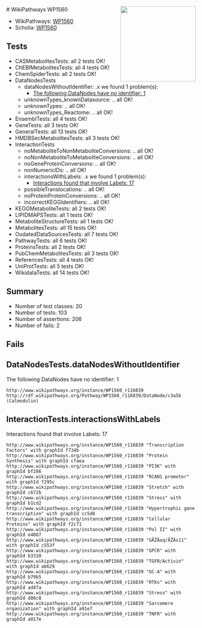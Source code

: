 <img style="float: right; width: 200px" src="https://upload.wikimedia.org/wikipedia/commons/thumb/8/83/Wplogo_with_text_500.png/640px-Wplogo_with_text_500.png" />
# WikiPathways WP1560

* WikiPathways: [WP1560](https://new.wikipathways.org/pathways/WP1560)
* Scholia: [WP1560](https://scholia.toolforge.org/wikipathways/WP1560)
## Tests
* CASMetabolitesTests: all 2 tests OK!
* ChEBIMetabolitesTests: all 4 tests OK!
* ChemSpiderTests: all 2 tests OK!
* DataNodesTests
    * dataNodesWithoutIdentifier: .x we found 1 problem(s):
        * [The following DataNodes have no identifier: 1](#d2d32fa0)
    * unknownTypes_knownDatasource: .. all OK!
    * unknownTypes: .. all OK!
    * unknownTypes_Reactome: .. all OK!
* EnsemblTests: all 4 tests OK!
* GeneTests: all 3 tests OK!
* GeneralTests: all 13 tests OK!
* HMDBSecMetabolitesTests: all 3 tests OK!
* InteractionTests
    * noMetaboliteToNonMetaboliteConversions: .. all OK!
    * noNonMetaboliteToMetaboliteConversions: .. all OK!
    * noGeneProteinConversions: .. all OK!
    * nonNumericIDs: .. all OK!
    * interactionsWithLabels: .x we found 1 problem(s):
        * [Interactions found that involve Labels: 17](#fe97a8bf)
    * possibleTranslocations: .. all OK!
    * noProteinProteinConversions: .. all OK!
    * incorrectKEGGIdentifiers: .. all OK!
* KEGGMetaboliteTests: all 2 tests OK!
* LIPIDMAPSTests: all 1 tests OK!
* MetaboliteStructureTests: all 1 tests OK!
* MetabolitesTests: all 15 tests OK!
* OudatedDataSourcesTests: all 7 tests OK!
* PathwayTests: all 6 tests OK!
* ProteinsTests: all 2 tests OK!
* PubChemMetabolitesTests: all 3 tests OK!
* ReferencesTests: all 4 tests OK!
* UniProtTests: all 5 tests OK!
* WikidataTests: all 14 tests OK!


## Summary

* Number of test classes: 20
* Number of tests: 103
* Number of assertions: 206
* Number of fails: 2

## Fails

<a name="d2d32fa0" />

## DataNodesTests.dataNodesWithoutIdentifier

The following DataNodes have no identifier: 1
```
http://www.wikipathways.org/instance/WP1560_r116839 http://rdf.wikipathways.org/Pathway/WP1560_r116839/DataNode/c3a5b (Calmodulin)
```

<a name="fe97a8bf" />

## InteractionTests.interactionsWithLabels

Interactions found that involve Labels: 17
```
http://www.wikipathways.org/instance/WP1560_r116839 "Transcription Factors" with graphId f734b
http://www.wikipathways.org/instance/WP1560_r116839 "Protein Synthesis" with graphId cfaea
http://www.wikipathways.org/instance/WP1560_r116839 "PI3K" with graphId bf286
http://www.wikipathways.org/instance/WP1560_r116839 "RCAN1 promotor" with graphId f295c
http://www.wikipathways.org/instance/WP1560_r116839 "Stretch" with graphId c672b
http://www.wikipathways.org/instance/WP1560_r116839 "Stress" with graphId b1cd2
http://www.wikipathways.org/instance/WP1560_r116839 "Hypertrophic gene transcription" with graphId cc5d8
http://www.wikipathways.org/instance/WP1560_r116839 "Cellular Proteins" with graphId f2c71
http://www.wikipathways.org/instance/WP1560_r116839 "Pol II" with graphId e4087
http://www.wikipathways.org/instance/WP1560_r116839 "GÃŽÂ±q/ÃŽÂ±11" with graphId c553f
http://www.wikipathways.org/instance/WP1560_r116839 "GPCR" with graphId b3310
http://www.wikipathways.org/instance/WP1560_r116839 "TGFR/Activin" with graphId ab629
http://www.wikipathways.org/instance/WP1560_r116839 "GC-A" with graphId b79b5
http://www.wikipathways.org/instance/WP1560_r116839 "RTKs" with graphId ad47a
http://www.wikipathways.org/instance/WP1560_r116839 "Stress" with graphId d86c8
http://www.wikipathways.org/instance/WP1560_r116839 "Sarcomere organization" with graphId a91e7
http://www.wikipathways.org/instance/WP1560_r116839 "TNFR" with graphId a017e
```

